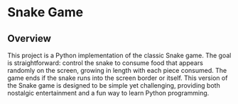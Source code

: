# Snake Game
## Overview 
This project is a Python implementation of the classic Snake game. The goal is straightforward: control the snake to consume food that appears randomly on the screen, growing in length with each piece consumed. The game ends if the snake runs into the screen border or itself. This version of the Snake game is designed to be simple yet challenging, providing both nostalgic entertainment and a fun way to learn Python programming.
